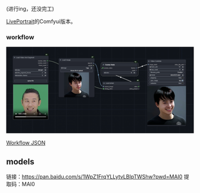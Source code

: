(进行ing，还没完工)

[LivePortrait](https://github.com/KwaiVGI/LivePortrait)的Comfyui版本。


### workflow

[![alt text](example/1720078701040.png)](example/live_workflow.json)

[Workflow JSON](example/live_workflow.json)

## models

链接：https://pan.baidu.com/s/1WpZ1FrqYLLytvLBIpTWShw?pwd=MAI0 
提取码：MAI0 